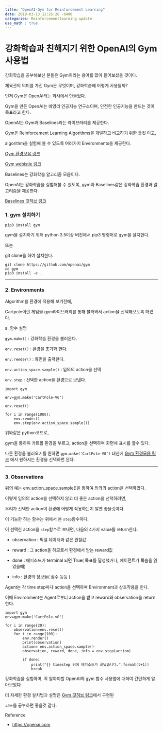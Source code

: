 ```yaml
---
title: "OpenAI-Gym for Reinforcement Learning"
date: 2018-03-13 12:26:28 -0400
categories: Reinforcementlearning update
use_math : true
---
```





# 강화학습과 친해지기 위한 OpenAI의 Gym사용법

강화학습을 공부해보신 분들은 Gym이라는 용어를 많이 들어보셨을 것이다. 

체육관의 의미를 가진 Gym은 무엇이며, 강화학습에 어떻게 사용될까?



먼저 Gym은 OpenAI라는 회사에서 만들었다.

Gym을 만든 OpenAI는 비영리 인공지능 연구소이며, 안전한 인공지능을 만드는 것이 목표라고 한다. 


OpenAI는 Gym과 Baselines라는 라이브러리를 제공한다. 

Gym은 Reinforcement Learning Algorithms을 개발하고 비교하기 위한 툴킷 이고,

algorithm을 실험해 볼 수 있도록 여러가지 Environments을 제공한다. 	


[Gym 환경모음 링크](http://gym.openai.com)

[Gym  webistie 링크](http://GYM.OPENAI.COM)

Baselines는 강화학습 알고리즘 모음이다. 

OpenAI는 강화학습을 실험해볼 수 있도록, gym과 Baselines같은 강화학습 환경과 알고리즘을 제공한다. 



[Baselines 깃허브 링크](https://github.com/openai/baselines)


### 1. gym 설치하기
`pip3 install gym`

gym을 설치하기 위해 python 3.5이상 버전에서 pip3 명령어로 gym을 설치한다. 

또는

git clone을 하여 설치한다. 

```
git clone https://github.com/openai/gym
cd gym
pip3 install -e .
```

- - -

### 2. Environments

Algorithm을 환경에 적용해 보기전에, 

Cartpole이란 게임을 gym라이브러리를 통해 불러와서 action을 선택해보도록 하겠다. 

a. 함수 설명

`gym.make()` : 강화학습 환경을 불러온다.  

`env.reset()` : 환경을 초기화 한다. 

`env.render()` : 화면을 출력한다.

`env.action_space.sample()` : 임의의 action을 선택 

`env.step` : 선택한 action을 환경으로 보낸다.

```
import gym

env=gym.make('CartPole-V0')

env.reset()

for i in range(1000):
	env.render()
    env.step(env.action_space.sample())

```

위와같은 python코드로, 

gym을 통하여 카트폴 환경을 부르고, action을 선택하며 화면에 표시를 할수 있다.

다른 환경을 불러오기를 원하면 `gym.make('CartPole-V0')` 대신에 [Gym 환경모음 링크](http://gym.openai.com) 에서 원하시는 환경을 선택하면 된다.

- - -

### 3. Observations

위의 예는 env.action_space.sample()을 통하여 임의의 action을 선택하였다.

이렇게 임의의 action을 선택하지 않고 더 좋은 action을 선택하려면, 

우리가 선택한 action이 환경에 어떻게 작용하는지 알면 좋을것이다. 

이 기능한 하는 함수는 위에서 본 `step`함수이다. 

이 선택한 action을 `step`함수로 보내면, 다음의 4가지 value를 return한다. 

* observation : 픽셀 데이터과 같은 관찰값

* reward : 그 action을 하므로서 환경에서 받는 reward값

* done : 에피소드가 terminal 되면 True( 목표를 달성했거나, 에이전트가 목숨을 잃었을때)

* info : 환경의 정보들( 점수 등등 ) 


Agent는 각 time step마다 action을 선택하며 Environment과 상호작용을 한다. 

이때 Environment는 Agent로부터 action을 받고 reward와 observation을 return 한다.

```
import gym
env=gym.make('CartPole-v0')

for i in range(20):
	observation=env.reset()
    for t in range(100):
    	env.render()
        print(observation)
        action= env.action_space.sample()
        observation, reward, done, info = env.step(action)
        
        if done:
        	print("{} timestep 뒤에 에피소드가 끝났습니다.".format(t+1))
            break
```
 
 

강화학습을 실험하며, 꼭 알아야할 OpenAI의 gym 함수 사용법에 대하여 간단하게 알아보았다. 

더 자세한 환경 설치법과 설명은 [Gym 깃허브 링크](http://github.com/oepnai/gym)에서 구현된

코드를 공부하면 좋을것 같다. 



Reference 

* https://openai.com


